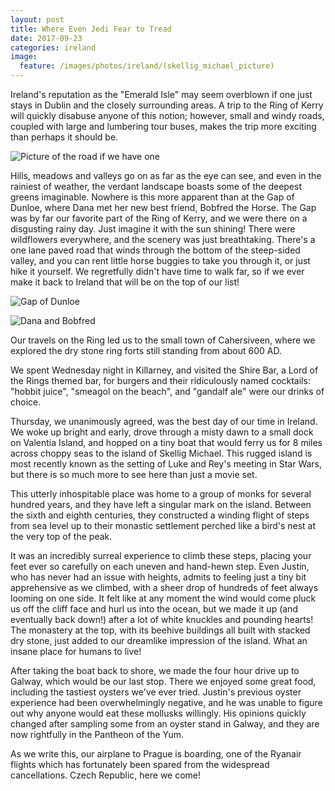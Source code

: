 ```yaml
---
layout: post
title: Where Even Jedi Fear to Tread
date: 2017-09-23
categories: ireland
image:
  feature: /images/photos/ireland/(skellig_michael_picture)
---
```


Ireland's reputation as the "Emerald Isle" may seem overblown if one just stays in Dublin and the closely surrounding areas. A trip to the Ring of Kerry will quickly disabuse anyone of this notion; however, small and windy roads, coupled with large and lumbering tour buses, makes the trip more exciting than perhaps it should be.

![Picture of the road if we have one](/images/photos/ireland/road)

Hills, meadows and valleys go on as far as the eye can see, and even in the rainiest of weather, the verdant landscape boasts some of the deepest greens imaginable. Nowhere is this more apparent than at the Gap of Dunloe, where Dana met her new best friend, Bobfred the Horse.  The Gap was by far our favorite part of the Ring of Kerry, and we were there on a disgusting rainy day.  Just imagine it with the sun shining!  There were wildflowers everywhere, and the scenery was just breathtaking.  There's a one lane paved road that winds through the bottom of the steep-sided valley, and you can rent little horse buggies to take you through it, or just hike it yourself.  We regretfully didn't have time to walk far, so if we ever make it back to Ireland that will be on the top of our list!

![Gap of Dunloe](/images/photos/ireland/dunloe)

![Dana and Bobfred](/images/photos/ireland/Bobfred)

Our travels on the Ring led us to the small town of Cahersiveen, where we explored the dry stone ring forts still standing from about 600 AD.

We spent Wednesday night in Killarney, and visited the Shire Bar, a Lord of the Rings themed bar, for burgers and their ridiculously named cocktails: "hobbit juice", "smeagol on the beach", and "gandalf ale" were our drinks of choice.

Thursday, we unanimously agreed, was the best day of our time in Ireland.  We woke up bright and early, drove through a misty dawn to a small dock on Valentia Island, and hopped on a tiny boat that would ferry us for 8 miles across choppy seas to the island of Skellig Michael.  This rugged island is most recently known as the setting of Luke and Rey's meeting in Star Wars, but there is so much more to see here than just a movie set.

This utterly inhospitable place was home to a group of monks for several hundred years, and they have left a singular mark on the island.  Between the sixth and eighth centuries, they constructed a winding flight of steps from sea level up to their monastic settlement perched like a bird's nest at the very top of the peak.

It was an incredibly surreal experience to climb these steps, placing your feet ever so carefully on each uneven and hand-hewn step.  Even Justin, who has never had an issue with heights, admits to feeling just a tiny bit apprehensive as we climbed, with a sheer drop of hundreds of feet always looming on one side.  It felt like at any moment the wind would come pluck us off the cliff face and hurl us into the ocean, but we made it up (and eventually back down!) after a lot of white knuckles and pounding hearts!  The monastery at the top, with its beehive buildings all built with stacked dry stone, just added to our dreamlike impression of the island.  What an insane place for humans to live!


After taking the boat back to shore, we made the four hour drive up to Galway, which would be our last stop.  There we enjoyed some great food, including the tastiest oysters we've ever tried.  Justin's previous oyster experience had been overwhelmingly negative, and he was unable to figure out why anyone would eat these mollusks willingly. His opinions quickly changed after sampling some from an oyster stand in Galway, and they are now rightfully in the Pantheon of the Yum.


As we write this, our airplane to Prague is boarding, one of the Ryanair flights which has fortunately been spared from the widespread cancellations. Czech Republic, here we come!